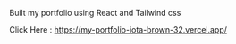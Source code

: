 Built my portfolio using React and Tailwind css

Click Here :  https://my-portfolio-iota-brown-32.vercel.app/

